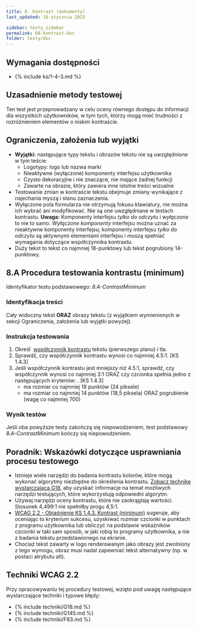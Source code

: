 ```yaml
---
title: 8. Kontrast (dokumenty)
last_updated: 16 stycznia 2025

sidebar: testy_sidebar
permalink: 08-kontrast-doc
folder: testy/doc
---
```


## Wymagania dostępności
- {% include ks/1-4-3.md %}  

## Uzasadnienie metody testowej
Ten test jest przeprowadzany w celu oceny równego dostępu do informacji dla wszystkich użytkowników, w tym tych, którzy mogą mieć trudności z rozróżnieniem elementów o niskim kontraście.

## Ograniczenia, założenia lub wyjątki

-   **Wyjątki:** następujące typy tekstu i obrazów tekstu nie są uwzględnione w tym teście:
    -   Logotypy: logo lub nazwa marki
    -   Nieaktywne (wyłączone) komponenty interfejsu użytkownika
    -   Czysto dekoracyjne i nie znaczące, nie mające żadnej funkcji
    -   Zawarte na obrazie, który zawiera inne istotne treści wizualne
-   Testowanie zmian w kontraście tekstu obejmuje zmiany wynikające z najechania myszą i stanu zaznaczenia.
-   Wyłączone pola formularza nie otrzymują fokusu klawiatury, nie można ich wybrać ani modyfikować. Nie są one uwzględniane w testach kontrastu. **Uwaga:** Komponenty interfejsu *tylko do odczytu* i *wyłączone* to nie to samo. *Wyłączone komponenty* interfejsu można uznać za nieaktywne komponenty interfejsu; komponenty interfejsu *tylko do odczytu* są aktywnymi elementami interfejsu i muszą spełniać wymagania dotyczące współczynnika kontrastu.
-   Duży tekst to tekst co najmniej 18-punktowy lub tekst pogrubiony 14-punktowy.


## 8.A Procedura testowania kontrastu (minimum)
Identyfikator testu podstawowego: _8.A-ContrastMinimum_

### Identyfikacja treści
<p id="d8aIC">Cały widoczny tekst <b>ORAZ</b> obrazy tekstu (z wyjątkiem wymienionych w sekcji Ograniczenia, założenia lub wyjątki powyżej).</p>


### Instrukcja testowania
1.  Określ  [współczynnik kontrastu](https://www.w3.org/TR/2008/REC-WCAG20-20081211/#contrast-ratiodef) tekstu (pierwszego planu) i tła.
2.  Sprawdź, czy współczynnik kontrastu wynosi co najmniej 4.5:1. [KS 1.4.3]
3.  Jeśli współczynnik kontrastu jest mniejszy niż 4.5:1, sprawdź, czy współczynnik wynosi co najmniej 3:1  ORAZ czy czcionka spełnia jedno z następujących kryteriów: . [KS 1.4.3]
    -   ma rozmiar co najmniej 18 punktów (24 piksele)
    -   ma rozmiar co najmniej 14 punktów  (18,5 piksela) ORAZ pogrubienie (wagę co najmniej 700)

### Wynik testów

<p id="d8aTR">Jeśli oba powyższe testy zakończą się niepowodzeniem, test podstawowy <em>8.A-ContrastMinimum</em> kończy się niepowodzeniem.</p>

##  Poradnik: Wskazówki dotyczące usprawniania procesu testowego

-   Istnieje wiele narzędzi do badania kontrastu kolorów, które mogą wykonać algorytmy niezbędne do określenia kontrastu. [Zobacz technikę wystarczającą G18](https://www.w3.org/TR/WCAG20-TECHS/G18.html), aby uzyskać informacje na temat możliwych narzędzi testujących, które wykorzystują odpowiedni algorytm.
-   Używaj narzędzi oceny kontrastu, które nie zaokrąglają wartości. Stosunek 4,499:1 nie spełniłby progu 4,5:1.
-   [WCAG 2.2 - Objaśnienie KS 1.4.3. Kontrast (minimum)](https://wcag.irdpl.pl/understanding/kontrast-minimum.html) sugeruje, aby oceniając to kryterium sukcesu, uzyskiwać rozmiar czcionki w punktach z programu użytkownika lub obliczyć na podstawie wskaźników czcionki w taki sam sposób, w jaki robią to programy użytkownika, a nie z badania tekstu przedstawionego na ekranie.
-   Chociaż tekst zawarty w logo renderowanym jako obrazy jest zwolniony z tego wymogu, obraz musi nadal zapewniać tekst alternatywny (np. w postaci atrybutu alt).

## Techniki WCAG 2.2
Przy opracowywaniu tej procedury testowej, wzięto pod uwagę następujące wystarczające techniki i typowe błędy:

- {% include techniki/G18.md %}
- {% include techniki/G145.md %}
- {% include techniki/F83.md %}
